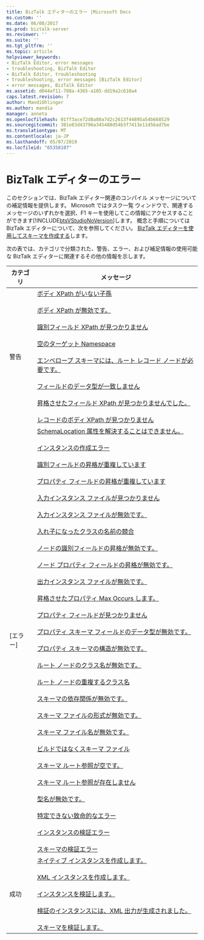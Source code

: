 ```yaml
---
title: BizTalk エディターのエラー |Microsoft Docs
ms.custom: ''
ms.date: 06/08/2017
ms.prod: biztalk-server
ms.reviewer: ''
ms.suite: ''
ms.tgt_pltfrm: ''
ms.topic: article
helpviewer_keywords:
- BizTalk Editor, error messages
- troubleshooting, BizTalk Editor
- BizTalk Editor, troubleshooting
- troubleshooting, error messages [BizTalk Editor]
- error messages, BizTalk Editor
ms.assetid: d044af11-708a-4365-a105-dd19a2c610a4
caps.latest.revision: 7
author: MandiOhlinger
ms.author: mandia
manager: anneta
ms.openlocfilehash: 01ff3ace72d8a08a7d2c2613f44895a54b668529
ms.sourcegitcommit: 381e83d43796a345488d54b3f7413e11d56ad7be
ms.translationtype: MT
ms.contentlocale: ja-JP
ms.lasthandoff: 05/07/2019
ms.locfileid: "65358107"
---
```

# <a name="biztalk-editor-errors"></a>BizTalk エディターのエラー
このセクションでは、BizTalk エディター関連のコンパイル メッセージについての補足情報を提供します。 Microsoft ではタスク一覧 ウィンドウで、関連するメッセージのいずれかを選択、F1 キーを使用してこの情報にアクセスすることができます[!INCLUDE[btsVStudioNoVersion](../includes/btsvstudionoversion-md.md)]します。 概念と手順については BizTalk エディターについて、次を参照してください。 [BizTalk エディターを使用してスキーマを作成する](../core/creating-schemas-using-biztalk-editor.md)します。  
  
 次の表では、カテゴリで分類された、警告、エラー、および補足情報の使用可能な BizTalk エディターに関連するその他の情報を示します。  
  
|カテゴリ|メッセージ|  
|--------------|-------------|  
|警告|[ボディ XPath がいない子孫](../core/warning-body-xpath-not-a-descendent.md)<br /><br /> [ボディ XPath が無効です。](../core/warning-body-xpath-not-valid.md)<br /><br /> [識別フィールド XPath が見つかりません](../core/warning-distinguished-field-xpath-not-found.md)<br /><br /> [空のターゲット Namespace](../core/warning-empty-target-namespace.md)<br /><br /> [エンベロープ スキーマには、ルート レコード ノードが必要です。](../core/warning-envelope-schema-needs-root-record-node.md)<br /><br /> [フィールドのデータ型が一致しません](../core/warning-field-data-type-mismatch.md)<br /><br /> [昇格させたフィールド XPath が見つかりませんでした。](../core/warning-promoted-field-xpath-not-found.md)<br /><br /> [レコードのボディ XPath が見つかりません](../core/warning-record-body-xpath-not-found.md)|  
|[エラー]|[SchemaLocation 属性を解決することはできません。](../core/error-cannot-resolve-schemalocation-attribute.md)<br /><br /> [インスタンスの作成エラー](../core/error-create-instance-failure.md)<br /><br /> [識別フィールドの昇格が重複しています](../core/error-duplicate-distinguished-field-promotion.md)<br /><br /> [プロパティ フィールドの昇格が重複しています](../core/error-duplicate-property-field-promotion.md)<br /><br /> [入力インスタンス ファイルが見つかりません](../core/error-input-instance-file-missing.md)<br /><br /> [入力インスタンス ファイルが無効です。](../core/error-input-instance-file-not-valid.md)<br /><br /> [入れ子になったクラスの名前の競合](../core/error-nested-class-name-collision.md)<br /><br /> [ノードの識別フィールドの昇格が無効です。](../core/error-node-not-valid-for-distinguished-field-promotion.md)<br /><br /> [ノード プロパティ フィールドの昇格が無効です。](../core/error-node-not-valid-for-property-field-promotion.md)<br /><br /> [出力インスタンス ファイルが無効です。](../core/error-output-instance-file-not-valid.md)<br /><br /> [昇格させたプロパティ Max Occurs します。](../core/error-promoted-property-max-occurs.md)<br /><br /> [プロパティ フィールドが見つかりません](../core/error-property-field-missing.md)<br /><br /> [プロパティ スキーマ フィールドのデータ型が無効です。](../core/error-property-schema-field-data-type-not-valid.md)<br /><br /> [プロパティ スキーマの構造が無効です。](../core/error-property-schema-structure-not-valid.md)<br /><br /> [ルート ノードのクラス名が無効です。](../core/error-root-node-class-name-not-valid.md)<br /><br /> [ルート ノードの重複するクラス名](../core/error-root-node-duplicate-class-name.md)<br /><br /> [スキーマの依存関係が無効です。](../core/error-schema-dependency-not-valid.md)<br /><br /> [スキーマ ファイルの形式が無効です。](../core/error-schema-file-format-not-valid.md)<br /><br /> [スキーマ ファイル名が無効です。](../core/error-schema-file-name-not-valid.md)<br /><br /> [ビルドではなくスキーマ ファイル](../core/error-schema-file-not-in-build.md)<br /><br /> [スキーマ ルート参照が空です。](../core/error-schema-root-reference-empty.md)<br /><br /> [スキーマ ルート参照が存在しません](../core/error-schema-root-reference-nonexistent.md)<br /><br /> [型名が無効です。](../core/error-type-name-not-valid.md)<br /><br /> [特定できない致命的なエラー](../core/error-unspecified-fatal-error.md)<br /><br /> [インスタンスの検証エラー](../core/error-validate-instance-failure.md)<br /><br /> [スキーマの検証エラー](../core/error-validate-schema-failure.md)|  
|成功|[ネイティブ インスタンスを作成します。](../core/success-create-native-instance.md)<br /><br /> [XML インスタンスを作成します。](../core/success-create-xml-instance.md)<br /><br /> [インスタンスを検証します。](../core/success-validate-instance.md)<br /><br /> [検証のインスタンスには、XML 出力が生成されました。](../core/success-validate-instance-generated-xml-output.md)<br /><br /> [スキーマを検証します。](../core/success-validate-schema.md)|